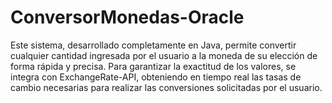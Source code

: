 # ConversorMonedas-Oracle
Este sistema, desarrollado completamente en Java, permite convertir cualquier cantidad ingresada por el usuario a la moneda de su elección de forma rápida y precisa. Para garantizar la exactitud de los valores, se integra con ExchangeRate-API, obteniendo en tiempo real las tasas de cambio necesarias para realizar las conversiones solicitadas por el usuario.
